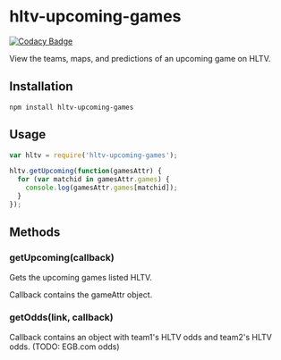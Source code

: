 # hltv-upcoming-games

[![Codacy Badge](https://api.codacy.com/project/badge/grade/610d0b74f0854e29ab8aeed770cd461d)](https://www.codacy.com/app/dassonville-andrew/hltv-upcoming-games)

View the teams, maps, and predictions of an upcoming game on HLTV.

## Installation
`npm install hltv-upcoming-games`

## Usage
```js
var hltv = require('hltv-upcoming-games');

hltv.getUpcoming(function(gamesAttr) {
  for (var matchid in gamesAttr.games) {
    console.log(gamesAttr.games[matchid]);
  }
});
```

## Methods
### getUpcoming(callback)
Gets the upcoming games listed HLTV.

Callback contains the gameAttr object.

### getOdds(link, callback)
Callback contains an object with team1's HLTV odds and team2's HLTV odds. (TODO: EGB.com odds)
